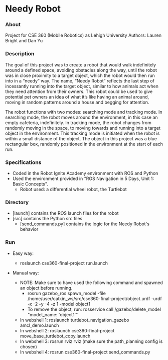 # Needy Robot

### About
Project for CSE 360 (Mobile Robotics) as Lehigh University
Authors: Lauren Bright and Dan Yu


### Description
  The goal of this project was to create a robot that would walk indefinitely around a defined space, avoiding obstacles along the way, until the robot was in close proximity to a target object, which the robot would then run into in a “needy” way. The name, “Needy Robot” reflects the last step of incessantly running into the target object, similar to how animals act when they need attention from their owners. This robot could be used to give potential pet owners an idea of what it’s like having an animal around, moving in random patterns around a house and begging for attention.

  The robot functions with two modes: searching mode and tracking mode. In searching mode, the robot moves around the environment, in this case an empty cafeteria, indefinitely. In tracking mode, the robot changes from randomly moving in the space, to moving towards and running into a target object in the environment. This tracking mode is initiated when the robot is within a small distance of the object. The object in this project was a blue rectangular box, randomly positioned in the environment at the start of each run.

### Specifications
* Coded in the Robot Ignite Academy environment with ROS and Python
* Used the environment provided in "ROS Navigation in 5 Days, Unit 1: Basic Concepts".
  * Robot used: a differential wheel robot, the Turtlebot

### Directory
* [launch] contains the ROS launch files for the robot
* [src] contains the Python src files
  * [send_commands.py] contains the logic for the Needy Robot's behavior
  
### Run
* Easy way:
  * roslaunch cse360-final-project run.launch

* Manual way:
  * NOTE: Make sure to have used the following command and spawned an object before running.
    * rosrun gazebo_ros spawn_model -file /home/user/catkin_ws/src/cse360-final-project/object.urdf -urdf -x -2 -y -4 -z 1 -model object1
    * To remove the object, run: rosservice call /gazebo/delete_model "model_name: 'object1'"
  * In webshell 1: roslaunch turtlebot_navigation_gazebo amcl_demo.launch
  * In webshell 2: roslaunch cse360-final-project move_base_turtlebot_copy.launch
  * In webshell 3: rosrun rviz rviz          (make sure the path_planning config is chosen)
  * In webshell 4: rosrun cse360-final-project send_commands.py
